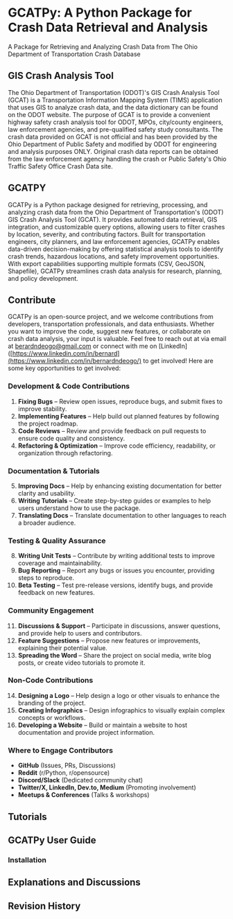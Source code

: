 # GCATPy: A Python Package for Crash Data Retrieval and Analysis
A Package for Retrieving and Analyzing Crash Data from The Ohio Department of Transportation Crash Database

## GIS Crash Analysis Tool
The Ohio Department of Transportation (ODOT)'s GIS Crash Analysis Tool (GCAT) is a Transportation Information Mapping System (TIMS) application that uses GIS to analyze crash data, and the data dictionary can be found on the ODOT website. The purpose of GCAT is to provide a convenient highway safety crash analysis tool for ODOT, MPOs, city/county engineers, law enforcement agencies, and pre-qualified safety study consultants. The crash data provided on GCAT is not official and has been provided by the Ohio Department of Public Safety and modified by ODOT for engineering and analysis purposes ONLY. Original crash data reports can be obtained from the law enforcement agency handling the crash or Public Safety's Ohio Traffic Safety Office Crash Data site.

## GCATPY
GCATPy is a Python package designed for retrieving, processing, and analyzing crash data from the Ohio Department of Transportation's (ODOT) GIS Crash Analysis Tool (GCAT). It provides automated data retrieval, GIS integration, and customizable query options, allowing users to filter crashes by location, severity, and contributing factors. Built for transportation engineers, city planners, and law enforcement agencies, GCATPy enables data-driven decision-making by offering statistical analysis tools to identify crash trends, hazardous locations, and safety improvement opportunities. With export capabilities supporting multiple formats (CSV, GeoJSON, Shapefile), GCATPy streamlines crash data analysis for research, planning, and policy development.

## Contribute
GCATPy is an open-source project, and we welcome contributions from developers, transportation professionals, and data enthusiasts. Whether you want to improve the code, suggest new features, or collaborate on crash data analysis, your input is valuable. Feel free to reach out at via email at berardndeogo@gmail.com or connect with me on [LinkedIn]([https://www.linkedin.com/in/bernard](https://www.linkedin.com/in/bernardndeogo/) to get involved! Here are some key opportunities to get involved:

### Development & Code Contributions
1. **Fixing Bugs** – Review open issues, reproduce bugs, and submit fixes to improve stability.
2. **Implementing Features** – Help build out planned features by following the project roadmap.
3. **Code Reviews** – Review and provide feedback on pull requests to ensure code quality and consistency.
4. **Refactoring & Optimization** – Improve code efficiency, readability, or organization through refactoring.

### Documentation & Tutorials
5. **Improving Docs** – Help by enhancing existing documentation for better clarity and usability.
6. **Writing Tutorials** – Create step-by-step guides or examples to help users understand how to use the package.
7. **Translating Docs** – Translate documentation to other languages to reach a broader audience.

### Testing & Quality Assurance
8. **Writing Unit Tests** – Contribute by writing additional tests to improve coverage and maintainability.
9. **Bug Reporting** – Report any bugs or issues you encounter, providing steps to reproduce.
10. **Beta Testing** – Test pre-release versions, identify bugs, and provide feedback on new features.

### Community Engagement
11. **Discussions & Support** – Participate in discussions, answer questions, and provide help to users and contributors.
12. **Feature Suggestions** – Propose new features or improvements, explaining their potential value.
13. **Spreading the Word** – Share the project on social media, write blog posts, or create video tutorials to promote it.

### Non-Code Contributions
14. **Designing a Logo** – Help design a logo or other visuals to enhance the branding of the project.
15. **Creating Infographics** – Design infographics to visually explain complex concepts or workflows.
16. **Developing a Website** – Build or maintain a website to host documentation and provide project information.

### Where to Engage Contributors
- **GitHub** (Issues, PRs, Discussions)
- **Reddit** (r/Python, r/opensource)
- **Discord/Slack** (Dedicated community chat)
- **Twitter/X, LinkedIn, Dev.to, Medium** (Promoting involvement)
- **Meetups & Conferences** (Talks & workshops)

## Tutorials

## GCATPy User Guide

### Installation

## Explanations and Discussions

## Revision History
